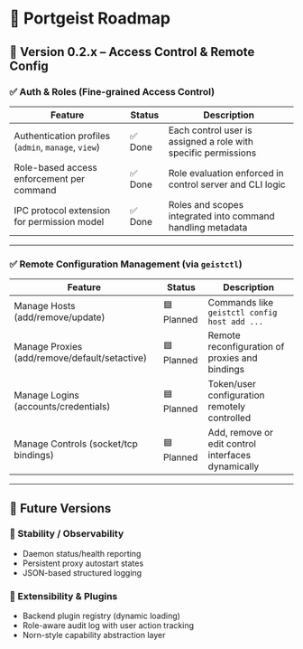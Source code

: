 # 📍 Portgeist Roadmap

## 🔹 Version 0.2.x – Access Control & Remote Config

### ✅ Auth & Roles (Fine-grained Access Control)

| Feature                                 | Status     | Description |
|----------------------------------------|------------|-------------|
| Authentication profiles (`admin`, `manage`, `view`) | ✅ Done | Each control user is assigned a role with specific permissions |
| Role-based access enforcement per command | ✅ Done| Role evaluation enforced in control server and CLI logic |
| IPC protocol extension for permission model | ✅ Done | Roles and scopes integrated into command handling metadata |

---

### ✅ Remote Configuration Management (via `geistctl`)

| Feature                                 | Status     | Description |
|----------------------------------------|------------|-------------|
| Manage Hosts (add/remove/update)       | 🟦 Planned | Commands like `geistctl config host add ...` |
| Manage Proxies (add/remove/default/setactive) | 🟦 Planned | Remote reconfiguration of proxies and bindings |
| Manage Logins (accounts/credentials)   | 🟦 Planned | Token/user configuration remotely controlled |
| Manage Controls (socket/tcp bindings)  | 🟦 Planned | Add, remove or edit control interfaces dynamically |

---

## 🔹 Future Versions

### 🧠 Stability / Observability

- Daemon status/health reporting
- Persistent proxy autostart states
- JSON-based structured logging

### 🧩 Extensibility & Plugins

- Backend plugin registry (dynamic loading)
- Role-aware audit log with user action tracking
- Norn-style capability abstraction layer

